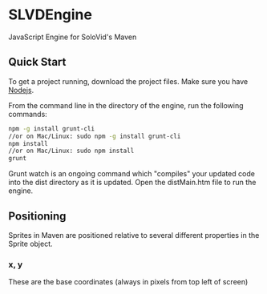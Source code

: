 # SLVDEngine
JavaScript Engine for SoloVid's Maven

## Quick Start
To get a project running, download the project files. Make sure you have [Nodejs](http://nodejs.org/download/).

From the command line in the directory of the engine, run the following commands:
```sh
npm -g install grunt-cli
//or on Mac/Linux: sudo npm -g install grunt-cli
npm install
//or on Mac/Linux: sudo npm install
grunt
```

Grunt watch is an ongoing command which "compiles" your updated code into the dist directory as it is updated.
Open the distMain.htm file to run the engine.

## Positioning
Sprites in Maven are positioned relative to several different properties in the Sprite object.

### x, y
These are the base coordinates (always in pixels from top left of screen) 